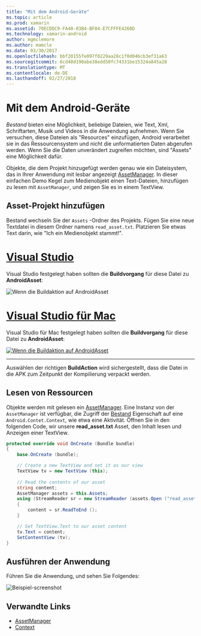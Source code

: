 ```yaml
---
title: "Mit dem Android-Geräte"
ms.topic: article
ms.prod: xamarin
ms.assetid: 70ECDDC9-FA40-03B4-BF04-E7CFFFE4260D
ms.technology: xamarin-android
author: mgmclemore
ms.author: mamcle
ms.date: 03/30/2017
ms.openlocfilehash: bbf20155fe097f0229aa28c1f0d046cb3ef31a63
ms.sourcegitcommit: 6cd40d190abe38edd50fc74331be15324a845a28
ms.translationtype: MT
ms.contentlocale: de-DE
ms.lasthandoff: 02/27/2018
---
```

# <a name="using-android-assets"></a>Mit dem Android-Geräte

_Bestand_ bieten eine Möglichkeit, beliebige Dateien, wie Text, Xml, Schriftarten, Musik und Videos in die Anwendung aufnehmen. Wenn Sie versuchen, diese Dateien als "Resources" einzufügen, Android verarbeitet sie in das Ressourcensystem und nicht die unformatierten Daten abgerufen werden. Wenn Sie die Daten unverändert zugreifen möchten, sind "Assets" eine Möglichkeit dafür.

Objekte, die dem Projekt hinzugefügt werden genau wie ein Dateisystem, das in Ihrer Anwendung mit lesbar angezeigt [AssetManager](https://developer.xamarin.com/api/type/Android.Content.Res.AssetManager/).
In dieser einfachen Demo Kegel zum Medienobjekt einen Text-Dateien, hinzufügen zu lesen mit `AssetManager`, und zeigen Sie es in einem TextView.

<a name="Add_Asset_to_Project" />

## <a name="add-asset-to-project"></a>Asset-Projekt hinzufügen

Bestand wechseln Sie der `Assets` -Ordner des Projekts. Fügen Sie eine neue Textdatei in diesem Ordner namens `read_asset.txt`. Platzieren Sie etwas Text darin, wie "Ich ein Medienobjekt stammt!".

# <a name="visual-studiotabvswin"></a>[Visual Studio](#tab/vswin)

Visual Studio festgelegt haben sollten die **Buildvorgang** für diese Datei zu **AndroidAsset**:

![Wenn die Buildaktion auf AndroidAsset](android-assets-images/asset-properties-vs.png) 

# <a name="visual-studio-for-mactabvsmac"></a>[Visual Studio für Mac](#tab/vsmac)

Visual Studio für Mac festgelegt haben sollten die **Buildvorgang** für diese Datei zu **AndroidAsset**:

[![Wenn die Buildaktion auf AndroidAsset](android-assets-images/asset-properties-xs-sml.png)](android-assets-images/asset-properties-xs.png)

-----

Auswählen der richtigen **BuildAction** wird sichergestellt, dass die Datei in die APK zum Zeitpunkt der Kompilierung verpackt werden.

<a name="Reading_Assets" />

## <a name="reading-assets"></a>Lesen von Ressourcen

Objekte werden mit gelesen ein [AssetManager](https://developer.xamarin.com/api/type/Android.Content.Res.AssetManager/). Eine Instanz von der `AssetManager` ist verfügbar, die Zugriff der [Bestand](https://developer.xamarin.com/api/property/Android.Content.Context.Assets/) Eigenschaft auf eine `Android.Contet.Context`, wie etwa eine Aktivität.
Öffnen Sie in den folgenden Code, wir unsere **read_asset.txt** Asset, den Inhalt lesen und Anzeigen einer TextView.

```csharp
protected override void OnCreate (Bundle bundle)
{
    base.OnCreate (bundle);

    // Create a new TextView and set it as our view
    TextView tv = new TextView (this);
    
    // Read the contents of our asset
    string content;
    AssetManager assets = this.Assets;
    using (StreamReader sr = new StreamReader (assets.Open ("read_asset.txt")))
    {
        content = sr.ReadToEnd ();
    }

    // Set TextView.Text to our asset content
    tv.Text = content;
    SetContentView (tv);
}
```

<a name="Running_the_Application" />

## <a name="running-the-application"></a>Ausführen der Anwendung

Führen Sie die Anwendung, und sehen Sie Folgendes:

![Beispiel-screenshot](android-assets-images/screenshot.png)


## <a name="related-links"></a>Verwandte Links

- [AssetManager](https://developer.xamarin.com/api/type/Android.Content.Res.AssetManager/)
- [Context](https://developer.xamarin.com/api/type/Android.Content.Context/)
